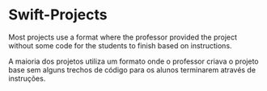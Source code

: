 # Swift-Projects

 Most projects use a format where the professor provided the project without some code for the students to finish based on instructions.

 
 A maioria dos projetos utiliza um formato onde o professor criava o projeto base sem alguns trechos de código para os alunos terminarem através de instruções.
